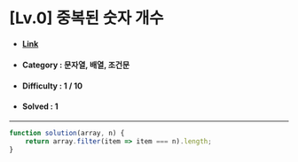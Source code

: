 # [Lv.0] 중복된 숫자 개수
* #### [Link](https://school.programmers.co.kr/learn/courses/30/lessons/120583)
* #### Category : 문자열, 배열, 조건문
* #### Difficulty : 1 / 10  
* #### Solved : 1

<hr />

```js
function solution(array, n) {
    return array.filter(item => item === n).length;
}
```